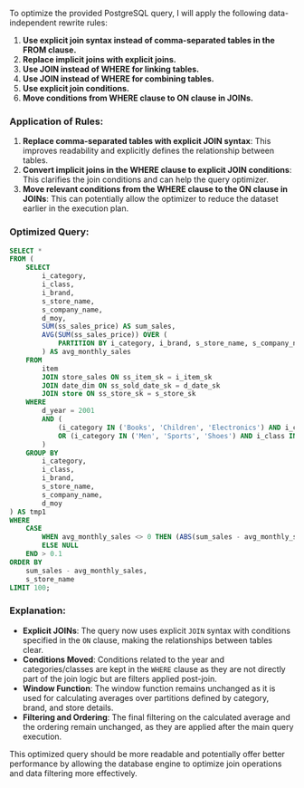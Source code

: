 To optimize the provided PostgreSQL query, I will apply the following data-independent rewrite rules:

1. **Use explicit join syntax instead of comma-separated tables in the FROM clause.**
2. **Replace implicit joins with explicit joins.**
3. **Use JOIN instead of WHERE for linking tables.**
4. **Use JOIN instead of WHERE for combining tables.**
5. **Use explicit join conditions.**
6. **Move conditions from WHERE clause to ON clause in JOINs.**

### Application of Rules:

1. **Replace comma-separated tables with explicit JOIN syntax**: This improves readability and explicitly defines the relationship between tables.
2. **Convert implicit joins in the WHERE clause to explicit JOIN conditions**: This clarifies the join conditions and can help the query optimizer.
3. **Move relevant conditions from the WHERE clause to the ON clause in JOINs**: This can potentially allow the optimizer to reduce the dataset earlier in the execution plan.

### Optimized Query:

```sql
SELECT *
FROM (
    SELECT 
        i_category, 
        i_class, 
        i_brand, 
        s_store_name, 
        s_company_name, 
        d_moy, 
        SUM(ss_sales_price) AS sum_sales,
        AVG(SUM(ss_sales_price)) OVER (
            PARTITION BY i_category, i_brand, s_store_name, s_company_name
        ) AS avg_monthly_sales
    FROM 
        item
        JOIN store_sales ON ss_item_sk = i_item_sk
        JOIN date_dim ON ss_sold_date_sk = d_date_sk
        JOIN store ON ss_store_sk = s_store_sk
    WHERE 
        d_year = 2001
        AND (
            (i_category IN ('Books', 'Children', 'Electronics') AND i_class IN ('history', 'school-uniforms', 'audio'))
            OR (i_category IN ('Men', 'Sports', 'Shoes') AND i_class IN ('pants', 'tennis', 'womens'))
        )
    GROUP BY 
        i_category, 
        i_class, 
        i_brand, 
        s_store_name, 
        s_company_name, 
        d_moy
) AS tmp1
WHERE 
    CASE 
        WHEN avg_monthly_sales <> 0 THEN (ABS(sum_sales - avg_monthly_sales) / avg_monthly_sales)
        ELSE NULL 
    END > 0.1
ORDER BY 
    sum_sales - avg_monthly_sales, 
    s_store_name
LIMIT 100;
```

### Explanation:

- **Explicit JOINs**: The query now uses explicit `JOIN` syntax with conditions specified in the `ON` clause, making the relationships between tables clear.
- **Conditions Moved**: Conditions related to the year and categories/classes are kept in the `WHERE` clause as they are not directly part of the join logic but are filters applied post-join.
- **Window Function**: The window function remains unchanged as it is used for calculating averages over partitions defined by category, brand, and store details.
- **Filtering and Ordering**: The final filtering on the calculated average and the ordering remain unchanged, as they are applied after the main query execution.

This optimized query should be more readable and potentially offer better performance by allowing the database engine to optimize join operations and data filtering more effectively.